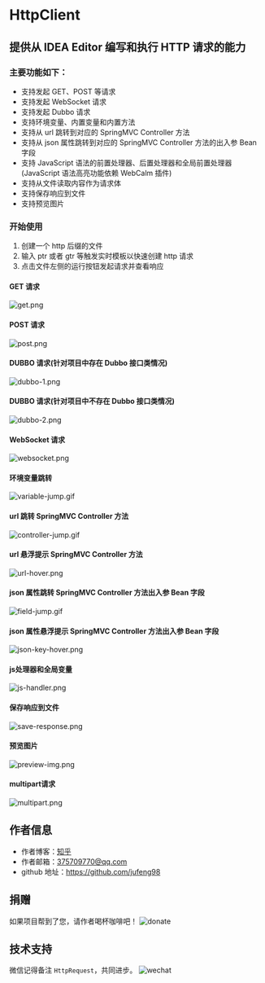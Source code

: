 # HttpClient

## 提供从 IDEA Editor 编写和执行 HTTP 请求的能力

### 主要功能如下：

- 支持发起 GET、POST 等请求
- 支持发起 WebSocket 请求
- 支持发起 Dubbo 请求
- 支持环境变量、内置变量和内置方法
- 支持从 url 跳转到对应的 SpringMVC Controller 方法
- 支持从 json 属性跳转到对应的 SpringMVC Controller 方法的出入参 Bean 字段
- 支持 JavaScript 语法的前置处理器、后置处理器和全局前置处理器(JavaScript 语法高亮功能依赖 WebCalm 插件)
- 支持从文件读取内容作为请求体
- 支持保存响应到文件
- 支持预览图片

### 开始使用

1. 创建一个 http 后缀的文件
2. 输入 ptr 或者 gtr 等触发实时模板以快速创建 http 请求
3. 点击文件左侧的运行按钮发起请求并查看响应

#### GET 请求

![get.png](./images/get.png)

#### POST 请求

![post.png](./images/post.png)

#### DUBBO 请求(针对项目中存在 Dubbo 接口类情况)

![dubbo-1.png](./images/dubbo-1.png)

#### DUBBO 请求(针对项目中不存在 Dubbo 接口类情况)

![dubbo-2.png](./images/dubbo-2.png)

#### WebSocket 请求

![websocket.png](./images/websocket.png)

#### 环境变量跳转

![variable-jump.gif](./images/variable-jump.gif)

#### url 跳转 SpringMVC Controller 方法

![controller-jump.gif](./images/controller-jump.gif)

#### url 悬浮提示 SpringMVC Controller 方法

![url-hover.png](./images/url-hover.png)

#### json 属性跳转 SpringMVC Controller 方法出入参 Bean 字段

![field-jump.gif](./images/field-jump.gif)

#### json 属性悬浮提示 SpringMVC Controller 方法出入参 Bean 字段

![json-key-hover.png](./images/json-key-hover.png)

#### js处理器和全局变量

![js-handler.png](./images/js-handler.png)

#### 保存响应到文件

![save-response.png](./images/res-to-file.png)

#### 预览图片

![preview-img.png](./images/preview-image.png)

#### multipart请求

![multipart.png](./images/multipart.jpg)

## 作者信息

- 作者博客：[知乎](https://www.zhihu.com/people/liang-yu-dong-44)
- 作者邮箱：375709770@qq.com
- github 地址：https://github.com/jufeng98

## 捐赠

如果项目帮到了您，请作者喝杯咖啡吧！
![donate](./images/donate.jpg)

## 技术支持

微信记得备注 ```HttpRequest```，共同进步。
![wechat](./images/wechat.jpg)
